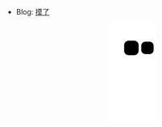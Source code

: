 - Blog: <a href="http://reimia.top" target="_blank">摸了</a>

<div align="center">
  <img src="https://raw.githubusercontent.com/12ain/12ain/output/github-contribution-grid-snake.svg"/>
</div>